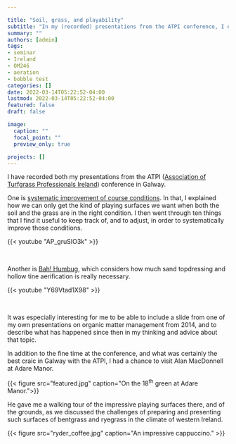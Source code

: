 ```yaml
---

title: "Soil, grass, and playability"
subtitle: "In my (recorded) presentations from the ATPI conference, I explained how these are related, and how I'd manage them as part of a system."
summary: ""
authors: [admin]
tags: 
- seminar
- Ireland
- OM246
- aeration
- bobble test
categories: []
date: 2022-03-14T05:22:52-04:00
lastmod: 2022-03-14T05:22:52-04:00
featured: false
draft: false

image:
  caption: ""
  focal_point: ""
  preview_only: true

projects: []
---
```


I have recorded both my presentations from the ATPI ([Association of Turfgrass Professionals Ireland](https://atpi.ie/)) conference in Galway. 

One is [systematic improvement of course conditions](https://youtu.be/AP_gruSIO3k). In that, I explained how we can only get the kind of playing surfaces we want when both the soil and the grass are in the right condition. I then went through ten things that I find it useful to keep track of, and to adjust, in order to systematically improve those conditions.

{{< youtube "AP_gruSIO3k" >}}

<br>

Another is [Bah! Humbug](https://youtu.be/Y69Vtad1X98), which considers how much sand topdressing and hollow tine aerification is really necessary.

{{< youtube "Y69Vtad1X98" >}}

<br>

It was especially interesting for me to be able to include a slide from one of my own presentations on organic matter management from 2014, and to describe what has happened since then in my thinking and advice about that topic. 

In addition to the fine time at the conference, and what was certainly the best craic in Galway with the ATPI, I had a chance to visit Alan MacDonnell at Adare Manor.

{{< figure src="featured.jpg" caption="On the 18<sup>th</sup> green at Adare Manor.">}}

He gave me a walking tour of the impressive playing surfaces there, and of the grounds, as we discussed the challenges of preparing and presenting such surfaces of bentgrass and ryegrass in the climate of western Ireland.

{{< figure src="ryder_coffee.jpg" caption="An impressive cappuccino." >}}




